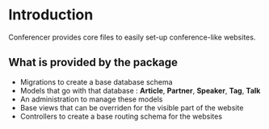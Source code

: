 # Introduction

Conferencer provides core files to easily set-up conference-like websites.

## What is provided by the package

- Migrations to create a base database schema
- Models that go with that database : **Article**, **Partner**, **Speaker**, **Tag**, **Talk**
- An administration to manage these models
- Base views that can be overriden for the visible part of the website
- Controllers to create a base routing schema for the websites